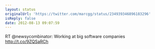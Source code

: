 ```yaml
---
layout: status
originalUrl: 'https://twitter.com/marcgg/status/234939346896183296'
isReply: false
date: 2012-08-13 09:07:59
---
```


RT @newsycombinator: Working at big software companies http://t.co/9ZQSaRCh
